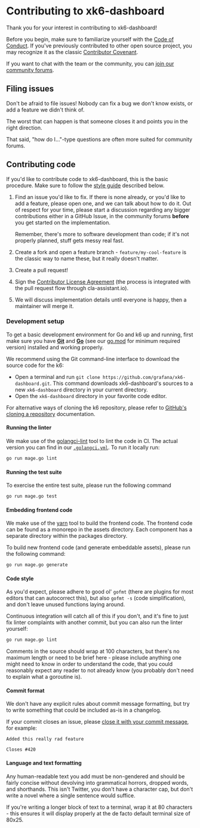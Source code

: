 # Contributing to xk6-dashboard

Thank you for your interest in contributing to xk6-dashboard!

Before you begin, make sure to familiarize yourself with the [Code of Conduct](CODE_OF_CONDUCT.md). If you've previously contributed to other open source project, you may recognize it as the classic [Contributor Covenant](https://contributor-covenant.org/).

If you want to chat with the team or the community, you can [join our community forums](https://community.grafana.com/c/grafana-k6/extensions/).

## Filing issues

Don't be afraid to file issues! Nobody can fix a bug we don't know exists, or add a feature we didn't think of.

The worst that can happen is that someone closes it and points you in the right direction.

That said, "how do I..."-type questions are often more suited for community forums.

## Contributing code

If you'd like to contribute code to xk6-dashboard, this is the basic procedure. Make sure to follow the [style guide](#style-guide) described below.

1. Find an issue you'd like to fix. If there is none already, or you'd like to add a feature, please open one, and we can talk about how to do it.  Out of respect for your time, please start a discussion regarding any bigger contributions either in a GitHub Issue, in the community forums **before** you get started on the implementation.
  
   Remember, there's more to software development than code; if it's not properly planned, stuff gets messy real fast.

2. Create a fork and open a feature branch - `feature/my-cool-feature` is the classic way to name these, but it really doesn't matter.

3. Create a pull request!

4. Sign the [Contributor License Agreement](https://cla-assistant.io/grafana/xk6-dashboard) (the process is integrated with the pull request flow through cla-assistant.io).

5. We will discuss implementation details until everyone is happy, then a maintainer will merge it.

### Development setup

To get a basic development environment for Go and k6 up and running, first make sure you have **[Git](https://git-scm.com/downloads)** and **[Go](https://golang.org/doc/install)** (see our [go.mod](https://github.com/grafana/xk6-dashboard/blob/master/go.mod) for minimum required version) installed and working properly.

We recommend using the Git command-line interface to download the source code for the k6:

* Open a terminal and run `git clone https://github.com/grafana/xk6-dashboard.git`. This command downloads xk6-dashboard's sources to a new `xk6-dashboard` directory in your current directory.
* Open the `xk6-dashboard` directory in your favorite code editor.

For alternative ways of cloning the k6 repository, please refer to [GitHub's cloning a repository](https://docs.github.com/en/github/creating-cloning-and-archiving-repositories/cloning-a-repository) documentation.

#### Running the linter

We make use of the [golangci-lint](https://github.com/golangci/golangci-lint) tool to lint the code in CI. The actual version you can find in our [`.golangci.yml`](https://github.com/grafana/xk6-dashboard/blob/master/.golangci.yml#L1). To run it locally run:

```bash
go run mage.go lint
```

#### Running the test suite

To exercise the entire test suite, please run the following command

```bash
go run mage.go test
```

#### Embedding frontend code

We make use of the [yarn](https://yarnpkg.com/) tool to build the frontend code. The frontend code can be found as a monorepo in the assets directory. Each component has a separate directory within the packages directory.

To build new frontend code (and generate embeddable assets), please run the following command:

```bash
go run mage.go generate
```

#### Code style

As you'd expect, please adhere to good ol' `gofmt` (there are plugins for most editors that can autocorrect this), but also `gofmt -s` (code simplification), and don't leave unused functions laying around.

Continuous integration will catch all of this if you don't, and it's fine to just fix linter complaints with another commit, but you can also run the linter yourself:

```bash
go run mage.go lint
```

Comments in the source should wrap at 100 characters, but there's no maximum length or need to be brief here - please include anything one might need to know in order to understand the code, that you could reasonably expect any reader to not already know (you probably don't need to explain what a goroutine is).

#### Commit format

We don't have any explicit rules about commit message formatting, but try to write something that could be included as-is in a changelog.

If your commit closes an issue, please [close it with your commit message](https://help.github.com/articles/closing-issues-via-commit-messages/), for example:

```text
Added this really rad feature

Closes #420
```

#### Language and text formatting

Any human-readable text you add must be non-gendered and should be fairly concise without devolving into grammatical horrors, dropped words, and shorthands. This isn't Twitter, you don't have a character cap, but don't write a novel where a single sentence would suffice.

If you're writing a longer block of text to a terminal, wrap it at 80 characters - this ensures it will display properly at the de facto default terminal size of 80x25.
